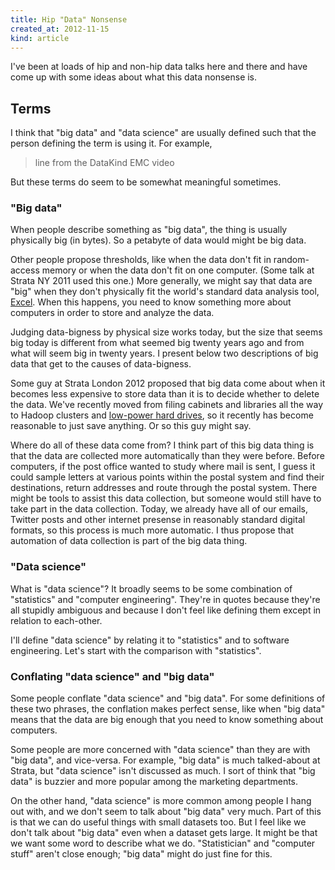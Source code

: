 ```yaml
---
title: Hip "Data" Nonsense
created_at: 2012-11-15
kind: article
---
```


I've been at loads of hip and non-hip data talks here and there and have come
up with some ideas about what this data nonsense is.

## Terms
I think that "big data" and "data science" are usually defined such that the
person defining the term is using it. For example,

> line from the DataKind EMC video

But these terms do seem to be somewhat meaningful sometimes.

### "Big data"
When people describe something as "big data", the thing is usually physically
big (in bytes). So a petabyte of data would might be big data.

Other people propose thresholds, like when the data don't fit in random-access
memory or when the data don't fit on one computer. (Some talk at Strata NY 2011
used this one.) More generally, we might say that data are "big" when they
don't physically fit the world's standard data analysis tool, [Excel](/!/excel/).
When this happens, you need to know something more about computers in order to
store and analyze the data.

Judging data-bigness by physical size works today, but the size that seems big
today is different from what seemed big twenty years ago and from what will
seem big in twenty years. I present below two descriptions of big data that
get to the causes of data-bigness.

Some guy at Strata London 2012 proposed that big data come about when it
becomes less expensive to store data than it is to decide whether to delete
the data. We've recently moved from filing cabinets and libraries all the
way to Hadoop clusters and
[low-power hard drives](http://aws.amazon.com/glacier/), so it recently has
become reasonable to just save anything. Or so this guy might say.

Where do all of these data come from? I think part of this big data thing is
that the data are collected more automatically than they were before. Before
computers, if the post office wanted to study where mail is sent, I guess it
could sample letters at various points within the postal system and find their
destinations, return addresses and route through the postal system. There
might be tools to assist this data collection, but someone would still have
to take part in the data collection. Today, we already have all of our emails,
Twitter posts and other internet presense in reasonably standard digital
formats, so this process is much more automatic. I thus propose that automation
of data collection is part of the big data thing.

### "Data science"
What is "data science"? It broadly seems to be some combination of "statistics"
and "computer engineering". They're in quotes because they're all stupidly
ambiguous and because I don't feel like defining them except in relation to
each-other.

I'll define "data science" by relating it to "statistics" and to software
engineering. Let's start with the comparison with "statistics".


### Conflating "data science" and "big data"
Some people conflate "data science" and "big data". For some definitions of
these two phrases, the conflation makes perfect sense, like when "big data"
means that the data are big enough that you need to know something about
computers.

Some people are more concerned with "data science" than they are with "big
data", and vice-versa. For example, "big data" is much talked-about at Strata,
but "data science" isn't discussed as much. I sort of think that "big data"
is buzzier and more popular among the marketing departments.

On the other hand, "data science" is more common among people I hang out with,
and we don't seem to talk about "big data" very much. Part of this is that we
can do useful things with small datasets too. But I feel like we don't talk
about "big data" even when a dataset gets large. It might be that we want some
word to describe what we do. "Statistician" and "computer stuff" aren't close
enough; "big data" might do just fine for this.
